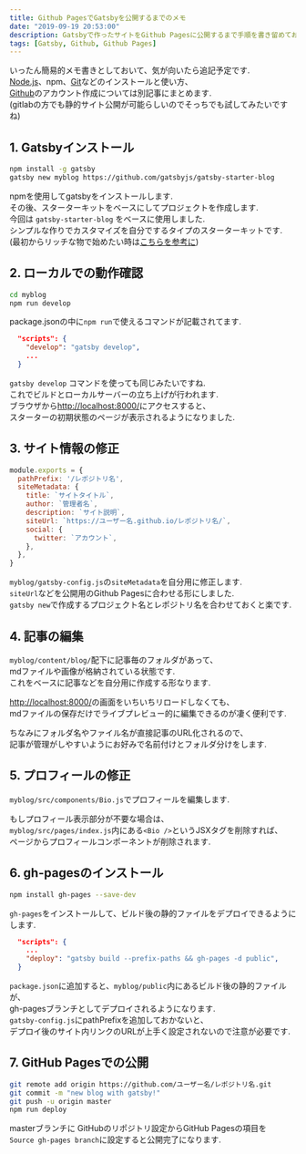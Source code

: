 ```yaml
---
title: Github PagesでGatsbyを公開するまでのメモ
date: "2019-09-19 20:53:00"
description: Gatsbyで作ったサイトをGithub Pagesに公開するまで手順を書き留めておきます.
tags: [Gatsby, Github, Github Pages]
---
```


いったん簡易的メモ書きとしておいて、気が向いたら追記予定です.   
[Node.js](https://nodejs.org/ja/)、npm、[Git](https://git-scm.com/)などのインストールと使い方、  
[Github](https://github.co.jp/)のアカウント作成については別記事にまとめます.  
(gitlabの方でも静的サイト公開が可能らしいのでそっちでも試してみたいですね)


## 1. Gatsbyインストール
```bash
npm install -g gatsby
gatsby new myblog https://github.com/gatsbyjs/gatsby-starter-blog
```

npmを使用してgatsbyをインストールします.  
その後、スターターキットをベースにしてプロジェクトを作成します.  
今回は `gatsby-starter-blog` をベースに使用しました.  
シンプルな作りでカスタマイズを自分でするタイプのスターターキットです.  
(最初からリッチな物で始めたい時は[こちらを参考に](https://dvg.179.jp/201803-gatsby-starter/))


## 2. ローカルでの動作確認
```bash
cd myblog
npm run develop
```

package.jsonの中に`npm run`で使えるコマンドが記載されてます.  
```json:package.json
  "scripts": {
    "develop": "gatsby develop",
    ...
  }
```

`gatsby develop` コマンドを使っても同じみたいですね.  
これでビルドとローカルサーバーの立ち上げが行われます.  
ブラウザから[http://localhost:8000/](http://localhost:8000/)にアクセスすると、  
スターターの初期状態のページが表示されるようになりました.  


## 3. サイト情報の修正
```js:gatsby-config.js
module.exports = {
  pathPrefix: '/レポジトリ名',
  siteMetadata: {
    title: `サイトタイトル`,
    author: `管理者名`,
    description: `サイト説明`,
    siteUrl: `https://ユーザー名.github.io/レポジトリ名/`,
    social: {
      twitter: `アカウント`,
    },
  },
}
```

`myblog/gatsby-config.js`の`siteMetadata`を自分用に修正します.  
`siteUrl`などを公開用のGithub Pagesに合わせる形にしました.  
`gatsby new`で作成するプロジェクト名とレポジトリ名を合わせておくと楽です.   


## 4. 記事の編集
`myblog/content/blog/`配下に記事毎のフォルダがあって、  
mdファイルや画像が格納されている状態です.  
これをベースに記事などを自分用に作成する形なります.  

[http://localhost:8000/](http://localhost:8000/)の画面をいちいちリロードしなくても、  
mdファイルの保存だけでライブプレビュー的に編集できるのが凄く便利です.

ちなみにフォルダ名やファイル名が直接記事のURL化されるので、  
記事が管理がしやすいようにお好みで名前付けとフォルダ分けをします.  


## 5. プロフィールの修正
`myblog/src/components/Bio.js`でプロフィールを編集します.  

もしプロフィール表示部分が不要な場合は、  
`myblog/src/pages/index.js`内にある`<Bio />`というJSXタグを削除すれば、  
ページからプロフィールコンポーネントが削除されます.


## 6. gh-pagesのインストール
```bash
npm install gh-pages --save-dev
```
`gh-pages`をインストールして、ビルド後の静的ファイルをデプロイできるようにします.  

```json:package.json
  "scripts": {
    ...
    "deploy": "gatsby build --prefix-paths && gh-pages -d public",
  }
```

`package.json`に追加すると、`myblog/public`内にあるビルド後の静的ファイルが、  
gh-pagesブランチとしてデプロイされるようになります.  
`gatsby-config.js`にpathPrefixを追加しておかないと、  
デプロイ後のサイト内リンクのURLが上手く設定されないので注意が必要です.  


## 7. GitHub Pagesでの公開
```bash
git remote add origin https://github.com/ユーザー名/レポジトリ名.git
git commit -m "new blog with gatsby!"
git push -u origin master
npm run deploy
```

masterブランチに
GitHubのリポジトリ設定からGitHub Pagesの項目を  
`Source gh-pages branch`に設定すると公開完了になります.

